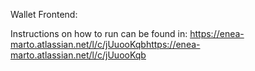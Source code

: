Wallet Frontend:

Instructions on how to run can be found in:
https://enea-marto.atlassian.net/l/c/jUuooKqbhttps://enea-marto.atlassian.net/l/c/jUuooKqb
